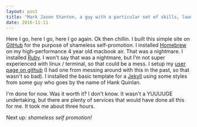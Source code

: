 ```yaml
---
layout: post
title: "Mark Jason Stanton, a guy with a particular set of skills, launches site"
date: 2016-11-11
---
```

Here I go, here I go, here I go again. Ok then chillin. I built this simple site on [GitHub](http://www.github.com) for the purpose of shameless self-promotion. I installed [Homebrew](http://brew.sh/) on my high-performance 4 year old macbook air. That was a nightmare. I installed [Ruby](http://rubyonrails.org/). I won't say that was a nightmare, but I'm not super experienced with linux / terminal, so that could be a mess. I setup my [user page on github](https://help.github.com/articles/user-organization-and-project-pages/) (I had one from messing around with this in the past, so that wasn't so bad). I installed the basic template for a [Jekyll](http://jekyllrb.com) using some styles from some guy who goes by the name of Hank Quinlan. 

I'm done for now. Was it worth it? I don't know. It wasn't a YUUUUGE undertaking, but there are plenty of services that would have done all this for me. It took me about three hours. 

Next up: *shameless self promotion!*